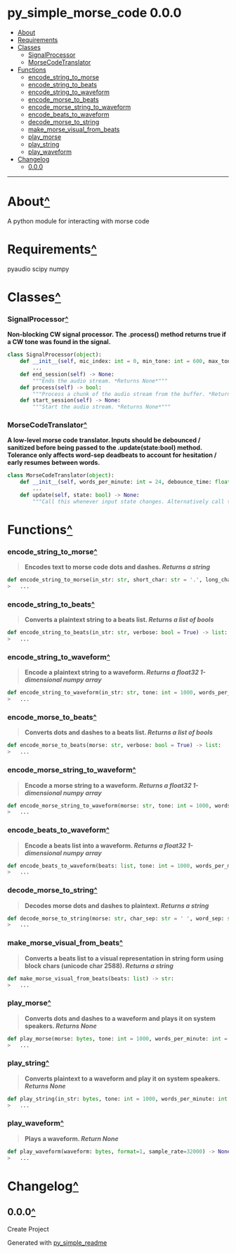 # py_simple_morse_code 0.0.0<a name="mark0"></a>

- [About](#mark1)
- [Requirements](#mark2)
- [Classes](#mark3)
	- [SignalProcessor](#mark4)
	- [MorseCodeTranslator](#mark5)
- [Functions](#mark6)
	- [encode_string_to_morse](#mark7)
	- [encode_string_to_beats](#mark8)
	- [encode_string_to_waveform](#mark9)
	- [encode_morse_to_beats](#mark10)
	- [encode_morse_string_to_waveform](#mark11)
	- [encode_beats_to_waveform](#mark12)
	- [decode_morse_to_string](#mark13)
	- [make_morse_visual_from_beats](#mark14)
	- [play_morse](#mark15)
	- [play_string](#mark16)
	- [play_waveform](#mark17)
- [Changelog](#mark18)
	- [0.0.0](#mark19)

---

# About<a name="mark1"></a>[^](#mark0)

A python module for interacting with morse code


# Requirements<a name="mark2"></a>[^](#mark0)

pyaudio
scipy
numpy
# Classes<a name="mark3"></a>[^](#mark0)

### SignalProcessor<a name="mark4"></a>[^](#mark3)
**Non-blocking CW signal processor. The .process() method returns true if a CW tone was found in the signal.**

```py
class SignalProcessor(object):
	def __init__(self, mic_index: int = 0, min_tone: int = 600, max_tone: int = 1500, sample_size: int = 512, sample_rate: int = 32000, high_pass_frequency: int = 4, low_pass_frequency: int = 10000):
		...
	def end_session(self) -> None:
		"""Ends the audio stream. *Returns None*"""
	def process(self) -> bool:
		"""Process a chunk of the audio stream from the buffer. *Returns None*"""
	def start_session(self) -> None:
		"""Start the audio stream. *Returns None*"""
```
### MorseCodeTranslator<a name="mark5"></a>[^](#mark3)
**A low-level morse code translator. Inputs should be debounced / sanitized     before being passed to the .update(state:bool) method. Tolerance only affects     word-sep deadbeats to account for hesitation / early resumes between words.**

```py
class MorseCodeTranslator(object):
	def __init__(self, words_per_minute: int = 24, debounce_time: float = 0.01, tolerance: int = 0):
		...
	def update(self, state: bool) -> None:
		"""Call this whenever input state changes. Alternatively call this at a set frequency with the current state. *Returns None*"""
```
# Functions<a name="mark6"></a>[^](#mark0)

### encode_string_to_morse<a name="mark7"></a>[^](#mark6)
> **Encodes text to morse code dots and dashes. *Returns a string***
> 
```python
def encode_string_to_morse(in_str: str, short_char: str = '.', long_char: str = '-', sep_char: str = ' ', replace_on_unknown: bool | str = '?', verbose: bool = True) -> str:
> 	...
```
### encode_string_to_beats<a name="mark8"></a>[^](#mark6)
> **Converts a plaintext string to a beats list. *Returns a list of bools***
> 
```python
def encode_string_to_beats(in_str: str, verbose: bool = True) -> list:
> 	...
```
### encode_string_to_waveform<a name="mark9"></a>[^](#mark6)
> **Encode a plaintext string to a waveform. *Returns a float32 1-dimensional numpy array***
> 
```python
def encode_string_to_waveform(in_str: str, tone: int = 1000, words_per_minute: int = 24, sample_rate: int = 32000, verbose: bool = True) -> numpy.ndarray:
> 	...
```
### encode_morse_to_beats<a name="mark10"></a>[^](#mark6)
> **Converts dots and dashes to a beats list. *Returns a list of bools***
> 
```python
def encode_morse_to_beats(morse: str, verbose: bool = True) -> list:
> 	...
```
### encode_morse_string_to_waveform<a name="mark11"></a>[^](#mark6)
> **Encode a morse string to a waveform. *Returns a float32 1-dimensional numpy array***
> 
```python
def encode_morse_string_to_waveform(morse: str, tone: int = 1000, words_per_minute: int = 24, sample_rate: int = 32000, verbose: bool = True) -> numpy.ndarray:
> 	...
```
### encode_beats_to_waveform<a name="mark12"></a>[^](#mark6)
> **Encode a beats list into a waveform. *Returns a float32 1-dimensional numpy array***
> 
```python
def encode_beats_to_waveform(beats: list, tone: int = 1000, words_per_minute: int = 24, sample_rate: int = 32000, verbose: bool = True, volume: float = 0.75, deadbeats: int = 0) -> numpy.ndarray:
> 	...
```
### decode_morse_to_string<a name="mark13"></a>[^](#mark6)
> **Decodes morse dots and dashes to plaintext. *Returns a string***
> 
```python
def decode_morse_to_string(morse: str, char_sep: str = ' ', word_sep: str = '  ', replace_on_unknown: str | bool = '?') -> str:
> 	...
```
### make_morse_visual_from_beats<a name="mark14"></a>[^](#mark6)
> **Converts a beats list to a visual representation in string form     using block chars (unicode char 2588). *Returns a string***
> 
```python
def make_morse_visual_from_beats(beats: list) -> str:
> 	...
```
### play_morse<a name="mark15"></a>[^](#mark6)
> **Converts dots and dashes to a waveform and plays it on system speakers. *Returns None***
> 
```python
def play_morse(morse: bytes, tone: int = 1000, words_per_minute: int = 24, sample_rate: int = 32000, verbose: bool = True) -> None:
> 	...
```
### play_string<a name="mark16"></a>[^](#mark6)
> **Converts plaintext to a waveform and play it on system speakers. *Returns None***
> 
```python
def play_string(in_str: bytes, tone: int = 1000, words_per_minute: int = 24, sample_rate: int = 32000, verbose: bool = True) -> None:
> 	...
```
### play_waveform<a name="mark17"></a>[^](#mark6)
> **Plays a waveform. *Return None***
> 
```python
def play_waveform(waveform: bytes, format=1, sample_rate=32000) -> None:
> 	...
```
# Changelog<a name="mark18"></a>[^](#mark0)

## 0.0.0<a name="mark19"></a>[^](#mark18)

Create Project



Generated with [py_simple_readme](https://github.com/AndrewSpangler/py_simple_readme)